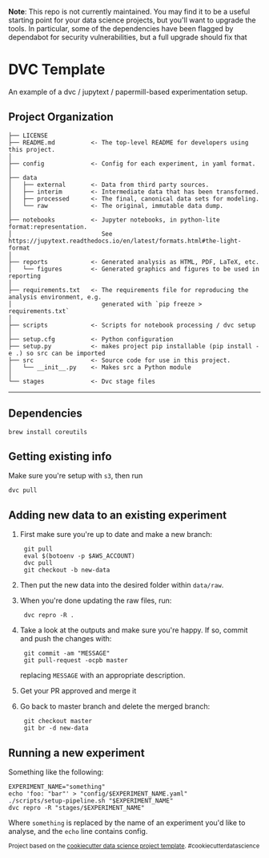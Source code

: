 **Note**: This repo is not currently maintained.  You may find it to be a useful starting point for your data science projects, but you'll want to upgrade the tools.  In particular, some of the dependencies have been flagged by dependabot for security vulnerabilities, but a full upgrade should fix that

DVC Template
============

An example of a dvc / jupytext / papermill-based experimentation setup.

Project Organization
------------

    ├── LICENSE
    ├── README.md          <- The top-level README for developers using this project.
    │
    ├── config             <- Config for each experiment, in yaml format.
    │
    ├── data
    │   ├── external       <- Data from third party sources.
    │   ├── interim        <- Intermediate data that has been transformed.
    │   ├── processed      <- The final, canonical data sets for modeling.
    │   └── raw            <- The original, immutable data dump.
    │
    ├── notebooks          <- Jupyter notebooks, in python-lite format:representation.
    │                         See https://jupytext.readthedocs.io/en/latest/formats.html#the-light-format
    │
    ├── reports            <- Generated analysis as HTML, PDF, LaTeX, etc.
    │   └── figures        <- Generated graphics and figures to be used in reporting
    │
    ├── requirements.txt   <- The requirements file for reproducing the analysis environment, e.g.
    │                         generated with `pip freeze > requirements.txt`
    │
    ├── scripts            <- Scripts for notebook processing / dvc setup
    │
    ├── setup.cfg          <- Python configuration
    ├── setup.py           <- makes project pip installable (pip install -e .) so src can be imported
    ├── src                <- Source code for use in this project.
    │   └── __init__.py    <- Makes src a Python module
    │
    └── stages             <- Dvc stage files


--------

## Dependencies

    brew install coreutils

## Getting existing info

Make sure you're setup with `s3`, then run

    dvc pull

## Adding new data to an existing experiment

1. First make sure you're up to date and make a new branch:

        git pull
        eval $(botoenv -p $AWS_ACCOUNT)
        dvc pull
        git checkout -b new-data

1. Then put the new data into the desired folder within `data/raw`.
1. When you're done updating the raw files, run:

        dvc repro -R .

1. Take a look at the outputs and make sure you're happy.  If so, commit and
   push the changes with:

        git commit -am "MESSAGE"
        git pull-request -ocpb master 

   replacing `MESSAGE` with an appropriate description.
1. Get your PR approved and merge it
1. Go back to master branch and delete the merged branch:

        git checkout master
        git br -d new-data


## Running a new experiment
Something like the following:

    EXPERIMENT_NAME="something"
    echo 'foo: "bar"' > "config/$EXPERIMENT_NAME.yaml"
    ./scripts/setup-pipeline.sh "$EXPERIMENT_NAME"
    dvc repro -R "stages/$EXPERIMENT_NAME"

Where `something` is replaced by the name of an experiment you'd like to
analyse, and the `echo` line contains config.

<p><small>Project based on the <a target="_blank" href="https://drivendata.github.io/cookiecutter-data-science/">cookiecutter data science project template</a>. #cookiecutterdatascience</small></p>
